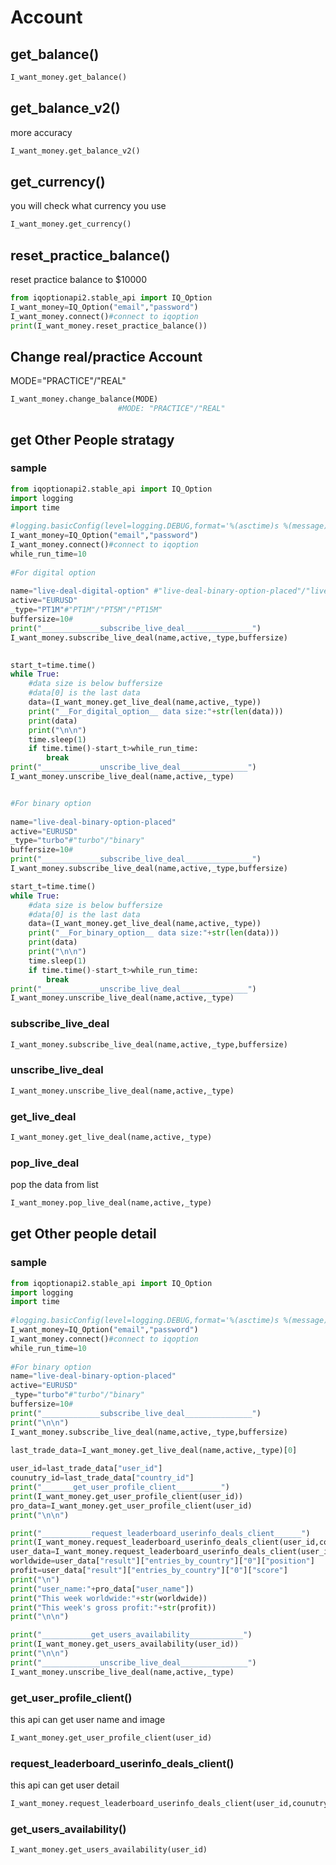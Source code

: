 # Account

## get_balance()
```python
I_want_money.get_balance()
```

## get_balance_v2()

more accuracy

```python
I_want_money.get_balance_v2()
```

## get_currency()

you will check what currency you use

```python
I_want_money.get_currency()
```

## reset_practice_balance()

reset practice balance to $10000

```python
from iqoptionapi2.stable_api import IQ_Option
I_want_money=IQ_Option("email","password")
I_want_money.connect()#connect to iqoption
print(I_want_money.reset_practice_balance())
```

## Change real/practice Account

MODE="PRACTICE"/"REAL"
```python
I_want_money.change_balance(MODE)
                        #MODE: "PRACTICE"/"REAL"
```

## get Other People stratagy

 
### sample
```python
from iqoptionapi2.stable_api import IQ_Option
import logging
import time
 
#logging.basicConfig(level=logging.DEBUG,format='%(asctime)s %(message)s')
I_want_money=IQ_Option("email","password")
I_want_money.connect()#connect to iqoption
while_run_time=10
 
#For digital option
 
name="live-deal-digital-option" #"live-deal-binary-option-placed"/"live-deal-digital-option"
active="EURUSD"
_type="PT1M"#"PT1M"/"PT5M"/"PT15M"
buffersize=10#
print("_____________subscribe_live_deal_______________")
I_want_money.subscribe_live_deal(name,active,_type,buffersize)

 
start_t=time.time()
while True:
    #data size is below buffersize
    #data[0] is the last data
    data=(I_want_money.get_live_deal(name,active,_type))
    print("__For_digital_option__ data size:"+str(len(data)))
    print(data)
    print("\n\n")
    time.sleep(1)
    if time.time()-start_t>while_run_time:
        break
print("_____________unscribe_live_deal_______________")
I_want_money.unscribe_live_deal(name,active,_type)


#For binary option
 
name="live-deal-binary-option-placed"
active="EURUSD"
_type="turbo"#"turbo"/"binary"
buffersize=10#
print("_____________subscribe_live_deal_______________")
I_want_money.subscribe_live_deal(name,active,_type,buffersize)

start_t=time.time()
while True:
    #data size is below buffersize
    #data[0] is the last data
    data=(I_want_money.get_live_deal(name,active,_type))
    print("__For_binary_option__ data size:"+str(len(data)))
    print(data)
    print("\n\n")
    time.sleep(1)
    if time.time()-start_t>while_run_time:
        break
print("_____________unscribe_live_deal_______________")
I_want_money.unscribe_live_deal(name,active,_type)
```

### subscribe_live_deal

```python
I_want_money.subscribe_live_deal(name,active,_type,buffersize)
```

### unscribe_live_deal

```python
I_want_money.unscribe_live_deal(name,active,_type)
```

### get_live_deal

```python
I_want_money.get_live_deal(name,active,_type)
```
### pop_live_deal

pop the data from list
```python
I_want_money.pop_live_deal(name,active,_type)
```
## get Other people detail

### sample 
```python
from iqoptionapi2.stable_api import IQ_Option
import logging
import time
 
#logging.basicConfig(level=logging.DEBUG,format='%(asctime)s %(message)s')
I_want_money=IQ_Option("email","password")
I_want_money.connect()#connect to iqoption
while_run_time=10
 
#For binary option
name="live-deal-binary-option-placed"
active="EURUSD"
_type="turbo"#"turbo"/"binary"
buffersize=10#
print("_____________subscribe_live_deal_______________")
print("\n\n")
I_want_money.subscribe_live_deal(name,active,_type,buffersize)

last_trade_data=I_want_money.get_live_deal(name,active,_type)[0]
 
user_id=last_trade_data["user_id"]
counutry_id=last_trade_data["country_id"]
print("_______get_user_profile_client__________")
print(I_want_money.get_user_profile_client(user_id))
pro_data=I_want_money.get_user_profile_client(user_id)
print("\n\n")

print("___________request_leaderboard_userinfo_deals_client______")
print(I_want_money.request_leaderboard_userinfo_deals_client(user_id,counutry_id))
user_data=I_want_money.request_leaderboard_userinfo_deals_client(user_id,counutry_id)
worldwide=user_data["result"]["entries_by_country"]["0"]["position"]
profit=user_data["result"]["entries_by_country"]["0"]["score"]
print("\n")
print("user_name:"+pro_data["user_name"])
print("This week worldwide:"+str(worldwide))
print("This week's gross profit:"+str(profit))
print("\n\n")

print("___________get_users_availability____________")
print(I_want_money.get_users_availability(user_id))
print("\n\n")
print("_____________unscribe_live_deal_______________")
I_want_money.unscribe_live_deal(name,active,_type)

```

### get_user_profile_client()
this api can get user name and image
```python
I_want_money.get_user_profile_client(user_id)
```

### request_leaderboard_userinfo_deals_client()
this api can get user detail

```python
I_want_money.request_leaderboard_userinfo_deals_client(user_id,counutry_id)
```

### get_users_availability()

```python
I_want_money.get_users_availability(user_id)
```